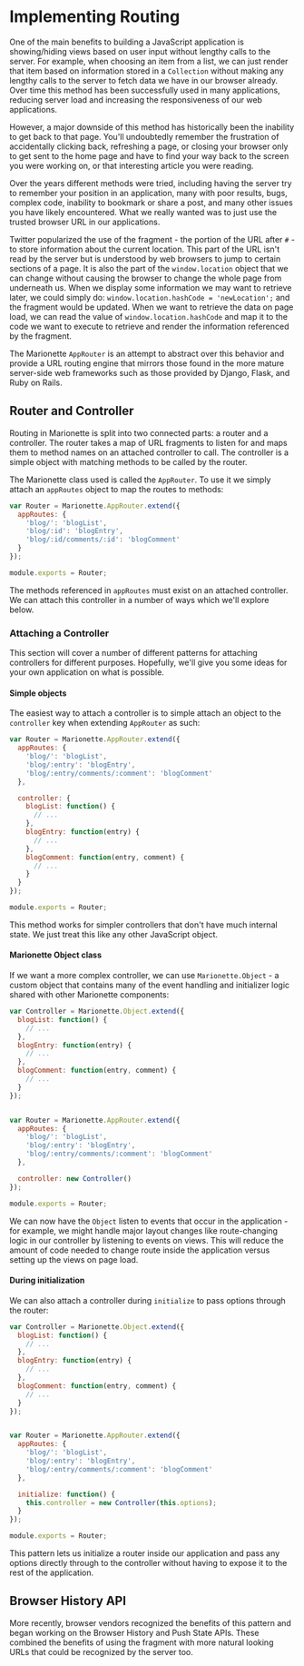 # Implementing Routing

One of the main benefits to building a JavaScript application is showing/hiding
views based on user input without lengthy calls to the server. For example, when
choosing an item from a list, we can just render that item based on information
stored in a `Collection` without making any lengthy calls to the server to fetch
data we have in our browser already. Over time this method has been successfully
used in many applications, reducing server load and increasing the
responsiveness of our web applications.

However, a major downside of this method has historically been the inability to
get back to that page. You'll undoubtedly remember the frustration of
accidentally clicking back, refreshing a page, or closing your browser only to
get sent to the home page and have to find your way back to the screen you were
working on, or that interesting article you were reading.

Over the years different methods were tried, including having the server try to
remember your position in an application, many with poor results, bugs,
complex code, inability to bookmark or share a post, and many other issues you
have likely encountered. What we really wanted was to just use the trusted
browser URL in our applications.

Twitter popularized the use of the fragment - the portion of the URL after `#` -
to store information about the current location. This part of the URL isn't read
by the server but is understood by web browsers to jump to certain  sections of
a page. It is also the part of the `window.location` object that we can change
without causing the browser to change the whole page from underneath us. When we
display some information we may want to retrieve later, we could simply do:
`window.location.hashCode = 'newLocation';` and the fragment would be updated.
When we want to retrieve the data on page load, we can read the value of
`window.location.hashCode` and map it to the code we want to execute to retrieve
and render the information referenced by the fragment.

The Marionette `AppRouter` is an attempt to abstract over this behavior and
provide a URL routing engine that mirrors those found in the more mature
server-side web frameworks such as those provided by Django, Flask, and Ruby on
Rails.


## Router and Controller

Routing in Marionette is split into two connected parts: a router and a
controller. The router takes a map of URL fragments to listen for and maps them
to method names on an attached controller to call. The controller is a simple
object with matching methods to be called by the router.

The Marionette class used is called the `AppRouter`. To use it we simply attach
an `appRoutes` object to map the routes to methods:

```js
var Router = Marionette.AppRouter.extend({
  appRoutes: {
    'blog/': 'blogList',
    'blog/:id': 'blogEntry',
    'blog/:id/comments/:id': 'blogComment'
  }
});

module.exports = Router;
```

The methods referenced in `appRoutes` must exist on an attached controller. We
can attach this controller in a number of ways which we'll explore below.

### Attaching a Controller

This section will cover a number of different patterns for attaching controllers
for different purposes. Hopefully, we'll give you some ideas for your own
application on what is possible.

#### Simple objects

The easiest way to attach a controller is to simple attach an object to the
`controller` key when extending `AppRouter` as such:

```js
var Router = Marionette.AppRouter.extend({
  appRoutes: {
    'blog/': 'blogList',
    'blog/:entry': 'blogEntry',
    'blog/:entry/comments/:comment': 'blogComment'
  },

  controller: {
    blogList: function() {
      // ...
    },
    blogEntry: function(entry) {
      // ...
    },
    blogComment: function(entry, comment) {
      // ...
    }
  }
});

module.exports = Router;
```

This method works for simpler controllers that don't have much internal state.
We just treat this like any other JavaScript object.

#### Marionette Object class

If we want a more complex controller, we can use `Marionette.Object` - a custom
object that contains many of the event handling and initializer logic shared
with other Marionette components:

```js
var Controller = Marionette.Object.extend({
  blogList: function() {
    // ...
  },
  blogEntry: function(entry) {
    // ...
  },
  blogComment: function(entry, comment) {
    // ...
  }
});


var Router = Marionette.AppRouter.extend({
  appRoutes: {
    'blog/': 'blogList',
    'blog/:entry': 'blogEntry',
    'blog/:entry/comments/:comment': 'blogComment'
  },

  controller: new Controller()
});

module.exports = Router;
```

We can now have the `Object` listen to events that occur in the application -
for example, we might handle major layout changes like route-changing logic in
our controller by listening to events on views. This will reduce the amount of
code needed to change route inside the application versus setting up the views
on page load.

#### During initialization

We can also attach a controller during `initialize` to pass options through the
router:

```js
var Controller = Marionette.Object.extend({
  blogList: function() {
    // ...
  },
  blogEntry: function(entry) {
    // ...
  },
  blogComment: function(entry, comment) {
    // ...
  }
});


var Router = Marionette.AppRouter.extend({
  appRoutes: {
    'blog/': 'blogList',
    'blog/:entry': 'blogEntry',
    'blog/:entry/comments/:comment': 'blogComment'
  },

  initialize: function() {
    this.controller = new Controller(this.options);
  }
});

module.exports = Router;
```

This pattern lets us initialize a router inside our application and pass any
options directly through to the controller without having to expose it to the
rest of the application.


## Browser History API
More recently, browser vendors recognized the benefits of this pattern and began
working on the Browser History and Push State APIs. These combined the benefits
of using the fragment with more natural looking URLs that could be recognized by
the server too.

